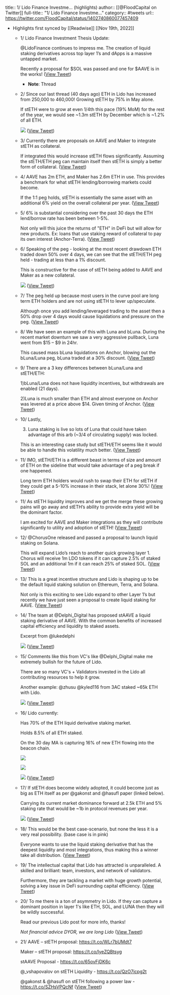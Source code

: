 title:: 1/ Lido Finance Investme... (highlights)
author:: [[@FloodCapital on Twitter]]
full-title:: "1/ Lido Finance Investme..."
category:: #tweets
url:: https://twitter.com/FloodCapital/status/1402740860077457409

- Highlights first synced by [[Readwise]] [[Nov 19th, 2022]]
	- 1/ Lido Finance Investment Thesis Update:
	  
	  @LidoFinance continues to impress me. The creation of liquid staking derivatives across top layer 1’s and dApps is a massive untapped market.
	  
	  Recently a proposal for $SOL was passed and one for $AAVE is in the works! ([View Tweet](https://twitter.com/FloodCapital/status/1402740823851143169))
		- **Note**: Thread
	- 2/ Since our last thread (40 days ago) ETH in Lido has increased from 250,000 to 460,000! Growing stETH by 75% in May alone.
	  
	  If stETH were to grow at even 1/4th this pace (19% MoM) for the rest of the year, we would see ~1.3m stETH by December which is ~1.2% of all ETH. 
	  
	  ![](https://pbs.twimg.com/media/E3eAAsOX0AAYEXM.png) ([View Tweet](https://twitter.com/FloodCapital/status/1402740827122769932))
	- 3/ Currently there are proposals on AAVE and Maker to integrate stETH as collateral.
	  
	  If integrated this would increase stETH flows significantly. Assuming the stETH/ETH peg can maintain itself then stETH is simply a better form of collateral. ([View Tweet](https://twitter.com/FloodCapital/status/1402740828532101123))
	- 4/ AAVE has 2m ETH, and Maker has 2.6m ETH in use. This provides a benchmark for what stETH lending/borrowing markets could become.
	  
	  If the 1:1 peg holds, stETH is essentially the same asset with an additional 6% yield on the overall collateral per year. ([View Tweet](https://twitter.com/FloodCapital/status/1402740829597339650))
	- 5/ 6% is substantial considering over the past 30 days the ETH lend/borrow rate has been between 1-5%.
	  
	  Not only will this juice the returns of "ETH" in DeFi but will allow for new products. Ex: loans that use staking reward of collateral to pay its own interest (Anchor-Terra). ([View Tweet](https://twitter.com/FloodCapital/status/1402740830683766789))
	- 6/ Speaking of the peg - looking at the most recent drawdown ETH traded down 50% over 4 days, we can see that the stETH/ETH peg held - trading at less than a 1% discount.
	  
	  This is constructive for the case of stETH being added to AAVE and Maker as a new collateral. 
	  
	  ![](https://pbs.twimg.com/media/E3eAtr-XwAMucd8.jpg) ([View Tweet](https://twitter.com/FloodCapital/status/1402740834437640195))
	- 7/ The peg held up because most users in the curve pool are long term ETH holders and are not using stETH to lever up/speculate.
	  
	  Although once you add lending/leveraged trading to the asset then a 50% drop over 4 days would cause liquidations and pressure on the peg. ([View Tweet](https://twitter.com/FloodCapital/status/1402740835804930048))
	- 8/ We have seen an example of this with Luna and bLuna. During the recent market downturn we saw a very aggressive pullback, Luna went from $15 – $9 in 24hr. 
	  
	  This caused mass bLuna liquidations on Anchor, blowing out the bLuna/Luna peg, bLuna traded at a 30% discount. ([View Tweet](https://twitter.com/FloodCapital/status/1402740836820004870))
	- 9/ There are a 3 key differences between bLuna/Luna and stETH/ETH:
	  
	  1)bLuna/Luna does not have liquidity incentives, but withdrawals are enabled (21 days).
	  
	  2)Luna is much smaller than ETH and almost everyone on Anchor was levered at a price above $14. Given timing of Anchor. ([View Tweet](https://twitter.com/FloodCapital/status/1402740837876969472))
	- 10/ Lastly,
	  
	  3) Luna staking is live so lots of Luna that could have taken advantage of this arb (~3/4 of circulating supply) was locked. 
	  
	  This is an interesting case study but stETH/ETH seems like it would be able to handle this volatility much better. ([View Tweet](https://twitter.com/FloodCapital/status/1402740838921342980))
	- 11/ IMO, stETH/ETH is a different beast in terms of size and amount of ETH on the sideline that would take advantage of a peg break if one happened.
	  
	  Long term ETH holders would rush to swap their ETH for stETH if they could get a 5-10% increase in their stack, let alone 30%! ([View Tweet](https://twitter.com/FloodCapital/status/1402740840053755912))
	- 11/ As stETH liquidity improves and we get the merge these growing pains will go away and stETH’s ability to provide extra yield will be the dominant factor.
	  
	  I am excited for AAVE and Maker integrations as they will contribute significantly to utility and adoption of stETH! ([View Tweet](https://twitter.com/FloodCapital/status/1402740841098194946))
	- 12/ @ChorusOne released and passed a proposal to launch liquid staking on Solana.
	  
	  This will expand Lido’s reach to another quick growing layer 1. Chorus will receive 1m LDO tokens if it can capture 2.5% of staked SOL and an additional 1m if it can reach 25% of staked SOL. ([View Tweet](https://twitter.com/FloodCapital/status/1402740842130022401))
	- 13/ This is a great incentive structure and Lido is shaping up to be the default liquid staking solution on Ethereum, Terra, and Solana.
	  
	  Not only is this exciting to see Lido expand to other Layer 1’s but recently we have just seen a proposal to create liquid staking for AAVE. ([View Tweet](https://twitter.com/FloodCapital/status/1402740843136569346))
	- 14/ The team at @Delphi_Digital has proposed stAAVE a liquid staking derivative of AAVE. With the common benefits of increased capital efficiency and liquidity to staked assets.
	  
	  Excerpt from @lukedelphi 
	  
	  ![](https://pbs.twimg.com/media/E3eB-XMXEAAUah7.png) ([View Tweet](https://twitter.com/FloodCapital/status/1402740846173249549))
	- 15/ Comments like this from VC's like @Delphi_Digital  make me extremely bullish for the future of Lido.
	  
	  There are so many VC's + Validators invested in the Lido all contributing resources to help it grow.
	  
	  Another example: @zhusu @kyled116 from 3AC staked ~65k ETH with Lido. 
	  
	  ![](https://pbs.twimg.com/media/E3eCVjcX0AA7R9p.png) ([View Tweet](https://twitter.com/FloodCapital/status/1402740848752746499))
	- 16/ Lido currently:
	  
	  Has 70% of the ETH liquid derivative staking market.
	  
	  Holds 8.5% of all ETH staked.
	  
	  On the 30 day MA is capturing 16% of new ETH flowing into the beacon chain. 
	  
	  ![](https://pbs.twimg.com/media/E3eDEqLWUAIrBIX.jpg) 
	  
	  ![](https://pbs.twimg.com/media/E3eDGBnWUAMeEDl.png) 
	  
	  ![](https://pbs.twimg.com/media/E3eDHWxWEAI0DrS.jpg) ([View Tweet](https://twitter.com/FloodCapital/status/1402740852255043591))
	- 17/ If stETH does become widely adopted, it could become just as big as ETH itself as per @gakonst and @hasufl paper (linked below).
	  
	  Carrying its current market dominance forward at 2.5k ETH and 5% staking rate that would be ~1b in protocol revenues per year. 
	  
	  ![](https://pbs.twimg.com/media/E3eDNKdWUAIlmuo.png) ([View Tweet](https://twitter.com/FloodCapital/status/1402740855153344515))
	- 18/ This would be the best case-scenario, but none the less it is a very real possibility. (base case is in pink)
	  
	  Everyone wants to use the liquid staking derivative that has the deepest liquidity and most integrations, thus making this a winner take all distribution. ([View Tweet](https://twitter.com/FloodCapital/status/1402740856784818177))
	- 19/ The intellectual capital that Lido has attracted is unparalleled. A skilled and brilliant: team, investors, and network of validators.
	  
	  Furthermore, they are tackling a market with huge growth potential, solving a key issue in DeFi surrounding capital efficiency. ([View Tweet](https://twitter.com/FloodCapital/status/1402740857963528198))
	- 20/ To me there is a ton of asymmetry in Lido. If they can capture a dominant position in layer 1's like ETH, SOL, and LUNA then they will be wildly successful.
	  
	  Read our previous Lido post for more info, thanks!
	  
	  *Not financial advice DYOR, we are long Lido* ([View Tweet](https://twitter.com/FloodCapital/status/1402740858986901505))
	- 21/
	  AAVE – stETH proposal: https://t.co/WLr7bUMdt7
	  
	  Maker – stETH proposal: https://t.co/lyeZQBtsyg
	  
	  stAAVE Proposal - https://t.co/65ovFjDK6c
	  
	  @_vshapovalov on stETH Liquidity - https://t.co/QzO7icpg2t
	  
	  @gakonst & @hasufl on stETH following a power law - 
	  https://t.co/SZHsVPQcNf ([View Tweet](https://twitter.com/FloodCapital/status/1402740860077457409))